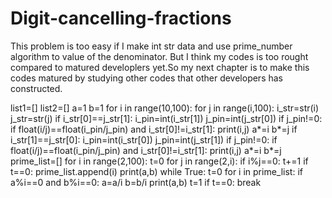 # Digit-cancelling-fractions
This problem is too easy if I make int str data and use prime_number algorithm to value of the denominator. But I think my codes is too rought compared to matured developlers yet.So my next chapter is to make this codes matured by studying other codes that other developers has constructed.

list1=[]
list2=[]
a=1
b=1
for i in range(10,100):
    for j in range(i,100):
      i_str=str(i)
      j_str=str(j)
      if i_str[0]==j_str[1]:
          i_pin=int(i_str[1])
          j_pin=int(j_str[0])
          if j_pin!=0:
              if float(i/j)==float(i_pin/j_pin) and i_str[0]!=i_str[1]:
                  print(i,j)
                  a*=i
                  b*=j
      if i_str[1]==j_str[0]:
          i_pin=int(i_str[0])
          j_pin=int(j_str[1])
          if j_pin!=0:
              if float(i/j)==float(i_pin/j_pin) and i_str[0]!=i_str[1]:
                  print(i,j)
                  a*=i
                  b*=j
prime_list=[]
for i in range(2,100):
    t=0
    for j in range(2,i):
        if i%j==0:
            t+=1
    if t==0:
        prime_list.append(i)
print(a,b)
while True:
    t=0
    for i in prime_list:
        if a%i==0 and b%i==0:
            a=a/i
            b=b/i
            print(a,b)
            t=1
    if t==0:
       break
